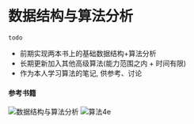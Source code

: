 数据结构与算法分析
======================
`todo`
- 前期实现两本书上的基础数据结构+算法分析
- 长期更新加入其他高级算法(能力范围之内 + 时间有限)
- 作为本人学习算法的笔记, 供参考、讨论
#### 参考书籍
![数据结构与算法分析](../res/img/DataStructure.jpg)
![算法4e](../res/img/Algorithms.jpg)
